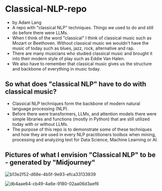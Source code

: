 # Classical-NLP-repo
* by Adam Lang
* A repo with "classical NLP" techniques. Things we used to do and still do before there were LLMs.
* When I think of the word "classical" I think of classical music such as Mozart or Beethoven. Without classical music we wouldn't have the music of today such as blues, jazz, rock, alternative and rap.
* There are many musicians who studied classical music and brought it into their modern style of play such as Eddie Van Halen.
* We also have to remember that classical music gives us the structure and backbone of everything in music today.

## So what does "classical NLP" have to do with classical music?
* Classical NLP techniques form the backbone of modern natural language processing (NLP).
* Before there were transformers, LLMs, and attention models there were simple libraries and functions (mostly in Python) that are still utilized today with or without LLMs.
* The purpose of this repo is to demonstrate some of these techniques and how they are used in every NLP practitioners toolbox when mining, processing and analyzing text for Data Science, Machine Learning or AI.



## Pictures of what I envision "Classical NLP" to be - generated by "Midjourney"

![b13e2f52-d68e-4b5f-9e93-efca33133939](https://github.com/bostonadam525/Classical-NLP-repo/assets/45008475/2a85bf57-5f0a-4990-8560-3831027f6b79)



![db4aae64-cb49-4a6e-9180-02aa06d3aef6](https://github.com/bostonadam525/Classical-NLP-repo/assets/45008475/c863cde9-860b-4b19-b3ea-6ab4397a869b)





